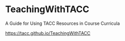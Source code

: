 # TeachingWithTACC

A Guide for Using TACC Resources in Course Curricula

https://tacc.github.io/TeachingWithTACC

